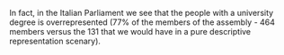 In fact, in the Italian Parliament we see that the people with a university degree is overrepresented (77% of the members of the assembly - 464 members versus the 131 that we would have in a pure descriptive representation scenary).